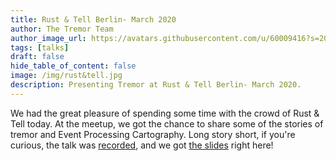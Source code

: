 ```yaml
---
title: Rust & Tell Berlin- March 2020
author: The Tremor Team
author_image_url: https://avatars.githubusercontent.com/u/60009416?s=200&v=4
tags: [talks]
draft: false
hide_table_of_content: false
image: /img/rust&tell.jpg
description: Presenting Tremor at Rust & Tell Berlin- March 2020.
---
```


We had the great pleasure of spending some time with the crowd of Rust & Tell today. At the meetup, we got the chance to share some of the stories of tremor and Event Processing Cartography. Long story short, if you're curious, the talk was [recorded](https://youtu.be/43KS_nCqiIM?t=1932), and we got [the slides](/slides/2020-03-31-RustAndTellBerlin-functions.pdf) right here!
